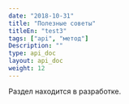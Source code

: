 ```yaml
---
date: "2018-10-31"
title: "Полезные советы"
titleEn: "test3"
tags: ["api", "метод"]
Description: ""
type: api_doc
layout: api_doc
weight: 12
---
```


Раздел находится в разработке.